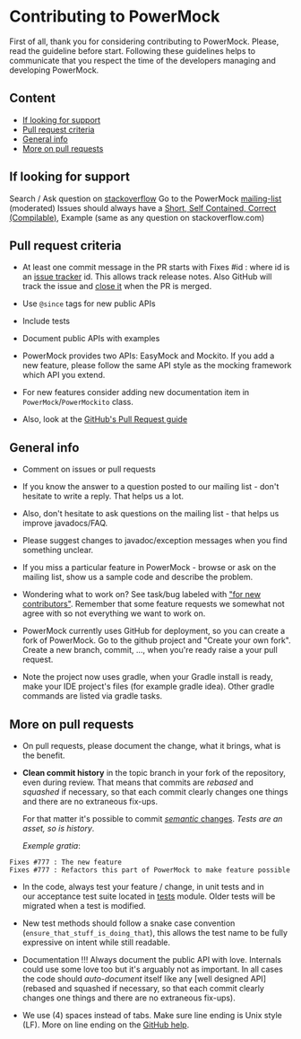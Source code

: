 # Contributing to PowerMock #

First of all, thank you for considering contributing to PowerMock. Please, read the guideline before start. Following these guidelines helps to communicate that you respect the time of the developers managing and developing PowerMock.

## Content ##

* [If looking for support](#if-looking-for-support)
* [Pull request criteria](#pull-request-criteria)
* [General info](#general-info)
* [More on pull requests](#more-on-pull-requests)


## If looking for support ##

Search / Ask question on [stackoverflow](https://stackoverflow.com/questions/tagged/powermock)
Go to the PowerMock  [mailing-list](https://groups.google.com/forum/#!forum/powermock/) (moderated)
Issues should always have a [Short, Self Contained, Correct (Compilable)](http://sscce.org), Example (same as any question on stackoverflow.com)

## Pull request criteria ##
* At least one commit message in the PR starts with Fixes #id : where id is an [issue tracker](https://github.com/powermock/powermock/issues) id. This allows track release notes. Also GitHub will track the issue and [close it](https://github.com/blog/1386-closing-issues-via-commit-messages) when the PR is merged.

* Use `@since` tags for new public APIs

* Include tests

* Document public APIs with examples

* PowerMock provides two APIs: EasyMock and Mockito. If you add a new feature, please follow the same API style as the mocking framework which API you extend.

* For new features consider adding new documentation item in `PowerMock`/`PowerMockito` class. 

* Also, look at the [GitHub's Pull Request guide](https://github.com/blog/1943-how-to-write-the-perfect-pull-request)

## General info ##
* Comment on issues or pull requests

* If you know the answer to a question posted to our mailing list - don't hesitate to write a reply. That helps us a lot.

* Also, don't hesitate to ask questions on the mailing list - that helps us improve javadocs/FAQ.

* Please suggest changes to javadoc/exception messages when you find something unclear.

* If you miss a particular feature in PowerMock - browse or ask on the mailing list, show us a sample code and describe the problem.

*  Wondering what to work on? See task/bug labeled with ["for new contributors"](https://github.com/powermock/powermock/issues?q=is%3Aopen+is%3Aissue+label%3A%22for+new+contributors%22). Remember that some feature requests we somewhat not agree with so not everything we want to work on.

*  PowerMock currently uses GitHub for deployment, so you can create a fork of PowerMock. Go to the github project and "Create your own fork". Create a new branch, commit, ..., when you're ready raise a your pull request.

*  Note the project now uses gradle, when your Gradle install is ready, make your IDE project's files (for example gradle idea). Other gradle commands are listed via gradle tasks.

## More on pull requests ##

* On pull requests, please document the change, what it brings, what is the benefit.

* **Clean commit history** in the topic branch in your fork of the repository, even during review. That means that commits are _rebased_ and _squashed_ if necessary, so that each commit clearly changes one things and there are no extraneous fix-ups.

  For that matter it's possible to commit [_semantic_ changes](http://lemike-de.tumblr.com/post/79041908218/semantic-commits). _Tests are an asset, so is history_.

  _Exemple gratia_:
```
Fixes #777 : The new feature
Fixes #777 : Refactors this part of PowerMock to make feature possible
```

* In the code, always test your feature / change, in unit tests and in our acceptance test suite located in [tests](https://github.com/powermock/powermock/tree/master/tests) module. Older tests will be migrated when a test is modified.

* New test methods should follow a snake case convention (`ensure_that_stuff_is_doing_that`), this allows the test name to be fully expressive on intent while still readable.

* Documentation !!! Always document the public API with love. Internals could use some love too but it's arguably not as important. In all cases the code should _auto-document_ itself like any [well designed API](rebased and squashed if necessary, so that each commit clearly changes one things and there are no extraneous fix-ups).

* We use (4) spaces instead of tabs. Make sure line ending is Unix style (LF). More on line ending on the [GitHub help](https://help.github.com/articles/dealing-with-line-endings/).
